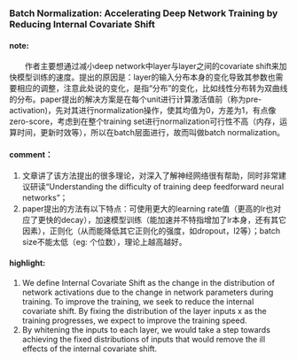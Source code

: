 ### Batch Normalization: Accelerating Deep Network Training by Reducing Internal Covariate Shift

#### note:
&emsp;&emsp;作者主要想通过减小deep network中layer与layer之间的covariate shift来加快模型训练的速度。提出的原因是：layer的输入分布本身的变化导致其参数也需要相应的调整，注意此处说的变化，是指“分布”的变化，比如线性分布转为双曲线的分布。paper提出的解决方案是在每个unit进行计算激活值前（称为pre-activation)，先对其进行normalization操作，使其均值为0，方差为1，有点像zero-score，考虑到在整个training set进行normalization可行性不高（内存，运算时间，更新时效等），所以在batch层面进行，故而叫做batch normalization。

#### comment：
  1. 文章讲了该方法提出的很多理论，对深入了解神经网络很有帮助，同时非常建议研读“Understanding the difficulty of training deep feedforward neural networks”；
  2. paper提出的方法有以下特点：可使用更大的learning rate值（更高的lr也对应了更快的decay），加速模型训练（能加速并不特指增加了lr本身，还有其它因素），正则化（从而能降低其它正则化的强度，如dropout，l2等）；batch size不能太低（eg: 个位数），理论上越高越好。

#### highlight:
  1. We define Internal Covariate Shift as the change in the distribution of network activations due to the change in network parameters during training. To improve the training, we seek to reduce the internal covariate shift. By fixing the distribution of the layer inputs x as the training progresses, we expect to improve the training speed.
  2. By whitening the inputs to each layer, we would take a step towards achieving the fixed distributions of inputs that would remove the ill effects of the internal covariate shift.
